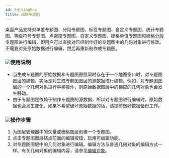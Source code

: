 ```yaml
---
id: EditingMap
title: 编辑专题图
---
```

桌面产品支持对单值专题图、分段专题图、标签专题图、自定义专题图、统计专题图、等级符号专题图、点密度专题图、自定义专题图、栅格单值专题图和栅格分段专题图进行编辑，即用户可以直接对已经制作好的专题图中的几何对象进行修改。不需要对先原始数据进行编辑，然后再重新制作成专题图。

### ![](../../img/read.gif)使用说明

  * 当生成专题图的原始数据和专题图图层同时存在于一个地图窗口时，对专题图图层的编辑，实际是对生成专题图图层的源数据进行编辑。例如，对专题图图层的一个几何对象进行平移操作，则原始数据图层中的相应的几何对象也会发生移动。
  * 由于专题图是依赖于制作专题图的源数据，所以对专题图进行编辑时，原始数据也会发生变化。如果不希望破坏原始数据的话，请提前做好数据备份工作。

### ![](../../img/read.gif)操作步骤

  1. 为图层管理器中的矢量或栅格图层创建一个专题图。
  2. 点击专题图图层结点前面的编辑按钮，启用可编辑功能。
  3. 对专题图图层中的几何对象进行编辑。编辑方法与普通几何对象的编辑方式一样。有关几何对象的编辑内容，请参见[编辑对象](../../DataProcessing/Objects/EditObjects/EdittingGeometry)。

